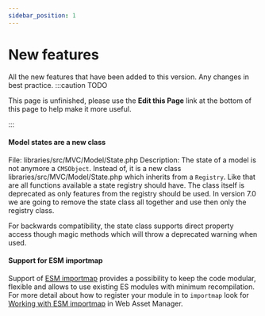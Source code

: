 ```yaml
---
sidebar_position: 1
---
```


New features
===============
All the new features that have been added to this version.
Any changes in best practice.
:::caution TODO

This page is unfinished, please use the **Edit this Page** link at the bottom of this page to help make it more useful.

:::

#### Model states are a new class

File: libraries/src/MVC/Model/State.php
Description: The state of a model is not anymore a `CMSObject`. Instead of, it is a new class libraries/src/MVC/Model/State.php which inherits from a `Registry`. Like that are all functions available a state registry should have. The class itself is deprecated as only features from the registry should be used. In version 7.0 we are going to remove the state class all together and use then only the registry class.

For backwards compatibility, the state class supports direct property access though magic methods which will throw a deprecated warning when used.


#### Support for ESM importmap

Support of [ESM importmap](https://developer.mozilla.org/en-US/docs/Web/HTML/Element/script/type/importmap) 
provides a possibility to keep the code modular, flexible and allows to use existing ES modules with minimum recompilation. 
For more detail about how to register your module in to `importmap` look for [Working with ESM importmap](/docs/using-core-functions/web-asset-manager#working-with-esm-importmap) in Web Asset Manager.
